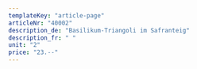 ```yaml
---
templateKey: "article-page"
articleNr: "40002"
description_de: "Basilikum-Triangoli im Safranteig"
description_fr: " "
unit: "2"
price: "23.--"
---
```

